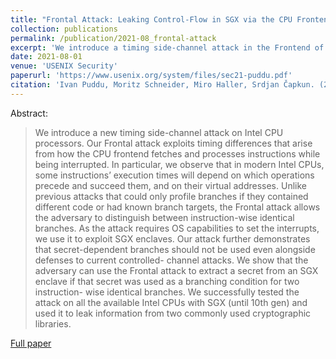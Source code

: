 ```yaml
---
title: "Frontal Attack: Leaking Control-​Flow in SGX via the CPU Frontend"
collection: publications
permalink: /publication/2021-08_frontal-attack
excerpt: 'We introduce a timing side-channel attack in the Frontend of Intel CPU processors, which uncovers measurable differences between instructions that only differ in their adjacent instructions and virtual addresses.'
date: 2021-08-01
venue: 'USENIX Security'
paperurl: 'https://www.usenix.org/system/files/sec21-puddu.pdf'
citation: 'Ivan Puddu, Moritz Schneider, Miro Haller, Srdjan Čapkun. (2021). &quot;Frontal Attack: Leaking Control-​Flow in SGX via the CPU Frontend&quot; <i>USENIX Security 2021</i>.'
---
```


Abstract:
> We introduce a new timing side-channel attack on Intel CPU processors. Our Frontal attack exploits timing differences that arise from how the CPU frontend fetches and processes instructions while being interrupted. In particular, we observe that in modern Intel CPUs, some instructions’ execution times will depend on which operations precede and succeed them, and on their virtual addresses. Unlike previous attacks that could only profile branches if they contained different code or had known branch targets, the Frontal attack allows the adversary to distinguish between instruction-wise identical branches. As the attack requires OS capabilities to set the interrupts, we use it to exploit SGX enclaves. Our attack further demonstrates that secret-dependent branches should not be used even alongside defenses to current controlled- channel attacks. We show that the adversary can use the Frontal attack to extract a secret from an SGX enclave if that secret was used as a branching condition for two instruction- wise identical branches. We successfully tested the attack on all the available Intel CPUs with SGX (until 10th gen) and used it to leak information from two commonly used cryptographic libraries.

[Full paper](https://www.usenix.org/system/files/sec21-puddu.pdf)
